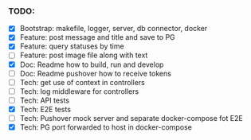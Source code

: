 ### TODO:

- [x] Bootstrap: makefile, logger, server, db connector, docker
- [x] Feature: post message and title and save to PG
- [x] Feature: query statuses by time
- [ ] Feature: post image file along with text
- [x] Doc: Readme how to build, run and develop
- [ ] Doc: Readme pushover how to receive tokens
- [ ] Tech: get use of context in controllers
- [ ] Tech: log middleware for controllers
- [ ] Tech: API tests
- [x] Tech: E2E tests
- [ ] Tech: Pushover mock server and separate docker-compose fot E2E
- [x] Tech: PG port forwarded to host in docker-compose
